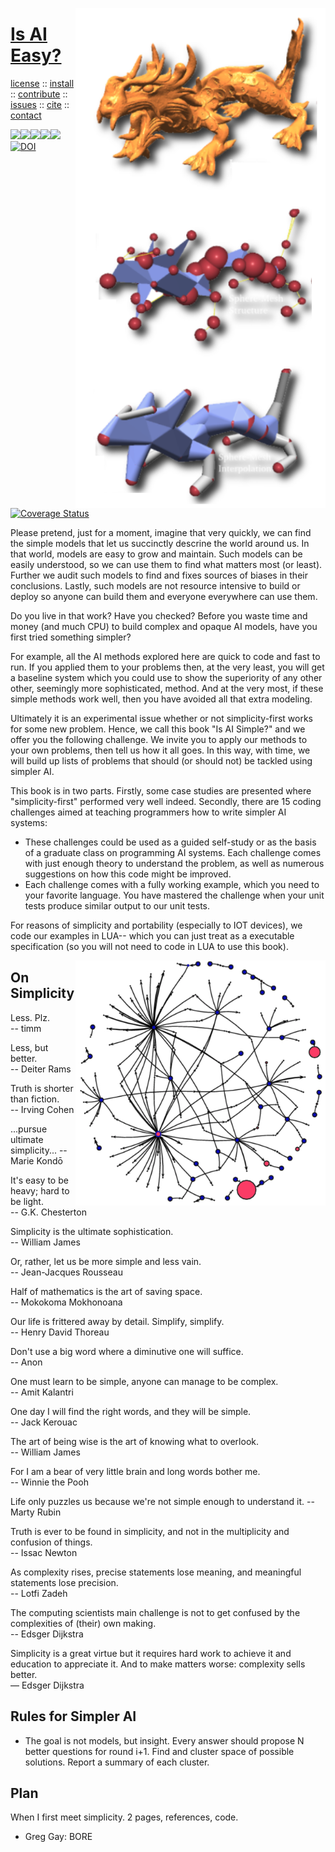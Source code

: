 <a name=top><img align=right width=400 src="https://github.com/aiez/eg/blob/master/etc/img/dragon.png">
<h1><a href="/README.md#top">Is AI Easy?</a></h1> 
<p> <a
href="https://github.com/aiez/eg/blob/master/LICENSE">license</a> :: <a
href="https://github.com/aiez/eg/blob/master/INSTALL.md#top">install</a> :: <a
href="https://github.com/aiez/eg/blob/master/CODE_OF_CONDUCT.md#top">contribute</a> :: <a
href="https://github.com/aiez/eg/issues">issues</a> :: <a
href="https://github.com/aiez/eg/blob/master/CITATION.md#top">cite</a> :: <a
href="https://github.com/aiez/eg/blob/master/CONTACT.md#top">contact</a> </p><p> 
<img src="https://img.shields.io/badge/license-mit-red"><img 
src="https://img.shields.io/badge/language-lua-orange"><img 
src="https://img.shields.io/badge/purpose-ai,se-blueviolet"><img 
src="https://img.shields.io/badge/platform-mac,*nux-informational"><a 
     href="https://travis-ci.org/github/sehero/lua"><img 
src="https://travis-ci.org/aiez/eg.svg?branch=master"></a><a 
     href="https://zenodo.org/badge/latestdoi/263210595"><img 
src="https://zenodo.org/badge/263210595.svg" alt="DOI"></a><a 
     href='https://coveralls.io/github/aiez/lua?branch=master'><img i
src='https://coveralls.io/repos/github/aiez/eg/badge.svg?branch=master' alt='Coverage Status' /></a></p>


Please pretend, just for a moment, imagine that very quickly, we can find the simple models that  let us succinctly descrine the world around us. In that world, models are easy to grow and maintain. Such models can be easily understood, so we can use them to find what matters most (or least). Further we audit such models to find and fixes sources of biases
in their conclusions. Lastly, such models are not resource intensive to build or deploy so anyone can build them and everyone everywhere can use them.

Do you live in that work? Have you checked?
Before you waste time and money (and   much CPU) to build complex
and opaque AI models, have you first tried something simpler?

For example, all the AI methods explored here are quick to code and
fast to run.  If you applied them to your problems then, at  the
very least, you will get a baseline system which you could use to
show the  superiority   of  any other other, seemingly more
sophisticated, method.  And at the very most, if these simple methods
work well, then you have avoided all that extra modeling.

Ultimately it is an experimental issue whether or not
simplicity-first works for some new problem.  Hence, we call this
book "Is AI Simple?" and we offer you the following challenge.  We
invite you to apply our methods to your own problems, then tell us
how it all goes.  In this way, with time, we will build up lists
of problems that should (or should not) be tackled using simpler
AI.

This book is in two parts. Firstly, some case studies are presented
where "simplicity-first" performed very well indeed.  Secondly,
there are 15 coding challenges aimed at teaching programmers how
to write simpler AI systems:

- These challenges could be used as a guided self-study or as the
  basis of a graduate class on programming AI systems.  Each challenge
  comes with just enough theory to understand the problem, as well
  as numerous suggestions on how this code might be improved.
- Each challenge comes with a fully working example, which you
  need to your favorite language.  You have mastered the challenge
  when your unit tests produce similar output to our unit tests.

For reasons of simplicity and portability (especially to IOT devices),
we code our examples in LUA-- which you can just treat as a executable
specification (so you will not need to code in LUA to use this
book).


<img align=right width=400 src="https://github.com/aiez/eg/blob/master/etc/img/network.png">

## On Simplicity

Less. Plz.     
-- timm

Less, but better.    
-- Deiter Rams

Truth is shorter than fiction.   
-- Irving Cohen

...pursue ultimate simplicity...
-- Marie Kondō

It's easy to be heavy; hard to be light.     
-- G.K. Chesterton

Simplicity is the ultimate sophistication.     
-- William James

Or, rather, let us be more simple and less vain.      
-- Jean-Jacques Rousseau

Half of mathematics is the art of saving space.    
-- Mokokoma Mokhonoana

Our life is frittered away by detail. Simplify, simplify.    
-- Henry David Thoreau

Don't use a big word where a diminutive one will suffice.    
-- Anon

One must learn to be simple, anyone can manage to be complex.   
-- Amit Kalantri

One day I will find the right words, and they will be simple.   
-- Jack Kerouac

The art of being wise is the art of knowing what to overlook.     
-- William James

For I am a bear of very little brain and long words bother me.    
-- Winnie the Pooh

Life only puzzles us because we're not simple enough to understand it.
-- Marty Rubin

Truth is ever to be found in simplicity, and not in the multiplicity and confusion of things.  
-- Issac Newton

As complexity rises, precise statements lose meaning, and meaningful statements lose precision.   
-- Lotfi Zadeh

The computing scientists main challenge is not to get confused by the complexities of (their) own making.    
-- Edsger  Dijkstra

Simplicity is a great virtue but it requires hard work to achieve it and education to appreciate it. And to make matters worse: complexity sells better.    
― Edsger Dijkstra

## Rules for Simpler AI

- The goal is not models, but insight. Every answer should propose N better questions for round i+1. 
  Find and cluster space of possible solutions. Report a summary of each cluster.

## Plan

When I first meet simplicity. 2 pages, references, code.

- Greg Gay: BORE

